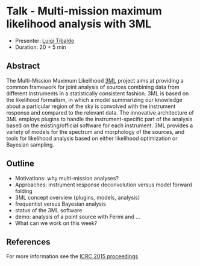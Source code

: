 # Talk - Multi-mission maximum likelihood analysis with 3ML

* Presenter: [Luigi Tibaldo](https://github.com/tibaldo)
* Duration: 20 + 5 min

## Abstract

The Multi-Mission Maximum Likelihood [3ML](https://threeml.stanford.edu) project
aims at providing a common framework for joint analysis of sources combining
data from different instruments in a statistically consistent fashion. 3ML is
based on the likelihood formalism, in which a model summarizing our knowledge
about a particular region of the sky is convolved with the instrument response
and compared to the relevant data. The innovative architecture of 3ML employs
plugins to handle the instrument-specific part of the analysis based on the
existing/official software for each instrument. 3ML provides a variety of models
for the spectrum and morphology of the sources, and tools for likelihood
analysis based on either likelihood optimization or Bayesian sampling.

## Outline

* Motivations: why multi-mission analyses?
* Approaches: instrument response deconvolution versus model forward folding
* 3ML concept overview (plugins, models, analysis)
* frequentist versus Bayesian analysis 
* status of the 3ML software
* demo: analysis of a point source with Fermi and ...
* What can we work on this week?

## References

For more information see the [ICRC 2015 proceedings](http://arxiv.org/abs/1507.08343)
